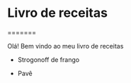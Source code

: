 # Livro de receitas 
=======

Olá! Bem vindo ao meu livro de receitas 

- Strogonoff de frango

- Pavê
